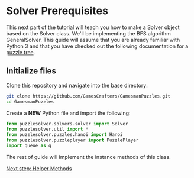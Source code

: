 # Solver Prerequisites
This next part of the tutorial will teach you how to make a Solver object based on the Solver class. We'll be implementing the BFS algorithm GeneralSolver. This guide will assume that you are already familiar with Python 3 and that you have checked out the following documentation for a [puzzle tree](https://nyc.cs.berkeley.edu/wiki/Puzzle_tree).

## Initialize files
Clone this repository and navigate into the base directory: 

```bash
git clone https://github.com/GamesCrafters/GamesmanPuzzles.git
cd GamesmanPuzzles
```

Create a **NEW** Python file and import the following:
```python
from puzzlesolver.solvers.solver import Solver
from puzzlesolver.util import *
from puzzlesolver.puzzles.hanoi import Hanoi
from puzzlesolver.puzzleplayer import PuzzlePlayer
import queue as q
```

The rest of guide will implement the instance methods of this class.

[Next step: Helper Methods](5_Helper_Methods.md)